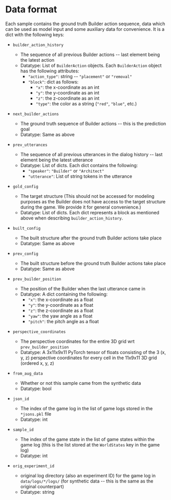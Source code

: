 # Data format
Each sample contains the ground truth Builder action sequence, data which can be used as model input and some auxiliary data for convenience. It is a dict with the following keys:

- `builder_action_history`
  - The sequence of all previous Builder actions -- last element being the latest action
  - Datatype: List of `BuilderAction` objects. Each `BuilderAction` object has the following attributes:
    - `"action_type"`: string -- `"placement"` or `"removal"`
    - `"block"`: dict as follows:
      - `"x"`: the x-coordinate as an int
      - `"y"`: the y-coordinate as an int
      - `"z"`: the z-coordinate as an int
      - `"type"`: the color as a string (`"red"`, `"blue"`, etc.)
    
- `next_builder_actions`
  - The ground truth sequence of Builder actions -- this is the prediction goal
  - Datatype: Same as above

- `prev_utterances`
  - The sequence of all previous utterances in the dialog history -- last element being the latest utterance
  - Datatype: List of dicts. Each dict contains the following:
    - `"speaker"`: `"Builder"` or `"Architect"`
    - `"utterance"`: List of string tokens in the utterance

- `gold_config`
  - The target structure (This should not be accessed for modeling purposes as the Builder does not have access to the target structure during the game. We provide it for general convenience.)
  - Datatype: List of dicts. Each dict represents a block as mentioned above when describing `builder_action_history`.

- `built_config`
  - The built structure after the ground truth Builder actions take place
  - Datatype: Same as above

- `prev_config`
  - The built structure before the ground truth Builder actions take place
  - Datatype: Same as above

- `prev_builder_position`
  - The position of the Builder when the last utterance came in
  - Datatype: A dict containing the following:
    - `"x"`: the x-coordinate as a float
    - `"y"`: the y-coordinate as a float
    - `"z"`: the z-coordinate as a float
    - `"yaw"`: the yaw angle as a float
    - `"pitch"`: the pitch angle as a float

- `perspective_coordinates`
  - The perspective coordinates for the entire 3D grid wrt `prev_builder_position`
  - Datatype: A 3x11x9x11 PyTorch tensor of floats consisting of the 3 (x, y, z) perspective coordinates for every cell in the 11x9x11 3D grid (ordered x, y, z)

- `from_aug_data`
  - Whether or not this sample came from the synthetic data
  - Datatype: bool

- `json_id`
  - The index of the game log in the list of game logs stored in the `*jsons.pkl` file
  - Datatype: int

- `sample_id`
  - The index of the game state in the list of game states within the game log (this is the list stored at the `WorldStates` key in the game log)
  - Datatype: int

- `orig_experiment_id`
  - original log directory (also an experiment ID) for the game log in `data/logs/*/logs/` (for synthetic data -- this is the same as the original counterpart)
  - Datatype: string
